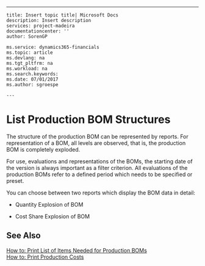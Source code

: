 ---
    title: Insert topic title| Microsoft Docs
    description: Insert description
    services: project-madeira
    documentationcenter: ''
    author: SorenGP

    ms.service: dynamics365-financials
    ms.topic: article
    ms.devlang: na
    ms.tgt_pltfrm: na
    ms.workload: na
    ms.search.keywords:
    ms.date: 07/01/2017
    ms.author: sgroespe

    ---
# List Production BOM Structures
The structure of the production BOM can be represented by reports. For representation of a BOM, all levels are observed, that is, the production BOM is completely exploded.  
  
 For use, evaluations and representations of the BOMs, the starting date of the version is always important as a filter criterion. All evaluations of the production BOMs refer to a defined period which needs to be specified or preset.  
  
 You can choose between two reports which display the BOM data in detail:  
  
-   Quantity Explosion of BOM  
  
-   Cost Share Explosion of BOM  
  
## See Also  
 [How to: Print List of Items Needed for Production BOMs](../DesignAndEngineering/how-to-print-list-of-items-needed-for-production-boms.md)   
 [How to: Print Production Costs](../Finance/how-to-print-production-costs.md)